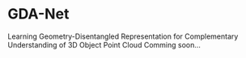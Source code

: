 # GDA-Net
Learning Geometry-Disentangled Representation for Complementary Understanding of 3D Object Point Cloud
Comming soon...
